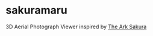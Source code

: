 # sakuramaru

3D Aerial Photograph Viewer inspired by [The Ark Sakura](https://en.wikipedia.org/wiki/The_Ark_Sakura)